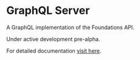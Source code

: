 # GraphQL Server

A GraphQL implementation of the Foundations API.

Under active development pre-alpha.

For detailed documentation [visit here](https://foundations-documentation.reapit.cloud/open-source/packages#graphql-server).
